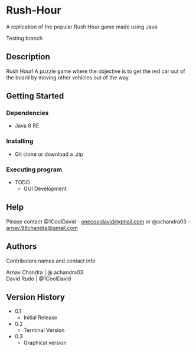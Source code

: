 # Rush-Hour
A replication of the popular Rush Hour game made using Java

Testing branch

## Description

Rush Hour! A puzzle game where the objective is to get the red car out of the board by moving other vehicles out of the way.

## Getting Started

### Dependencies

* Java 8 RE

### Installing

* Git clone or download a .zip

### Executing program

* TODO
     * GUI Development

## Help

Please contact @1CoolDavid - onecooldavid@gmail.com or @achandra03 - arnav.99chandra@gmail.com

## Authors

Contributors names and contact info

 Arnav Chandra | @ achandra03  
 David Rudo    | @1CoolDavid

## Version History


* 0.1
    * Initial Release
* 0.2
    * Terminal Version
* 0.3
    * Graphical version

